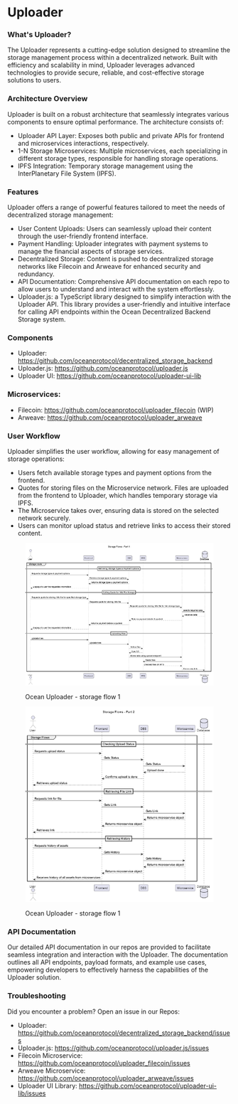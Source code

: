 # Uploader

### What's Uploader?

The Uploader represents a cutting-edge solution designed to streamline the storage management process within a decentralized network. Built with efficiency and scalability in mind, Uploader leverages advanced technologies to provide secure, reliable, and cost-effective storage solutions to users.

### Architecture Overview

Uploader is built on a robust architecture that seamlessly integrates various components to ensure optimal performance. The architecture consists of:

- Uploader API Layer: Exposes both public and private APIs for frontend and microservices interactions, respectively.
- 1-N Storage Microservices: Multiple microservices, each specializing in different storage types, responsible for handling storage operations.
- IPFS Integration: Temporary storage management using the InterPlanetary File System (IPFS).

### Features

Uploader offers a range of powerful features tailored to meet the needs of decentralized storage management:

- User Content Uploads: Users can seamlessly upload their content through the user-friendly frontend interface.
- Payment Handling: Uploader integrates with payment systems to manage the financial aspects of storage services.
- Decentralized Storage: Content is pushed to decentralized storage networks like Filecoin and Arweave for enhanced security and redundancy.
- API Documentation: Comprehensive API documentation on each repo to allow users to understand and interact with the system effortlessly.
- Uploader.js: a TypeScript library designed to simplify interaction with the Uploader API. This library provides a user-friendly and intuitive interface for calling API endpoints within the Ocean Decentralized Backend Storage system.

### Components

- Uploader: https://github.com/oceanprotocol/decentralized_storage_backend
- Uploader.js: https://github.com/oceanprotocol/uploader.js
- Uploader UI: https://github.com/oceanprotocol/uploader-ui-lib

### Microservices:

- Filecoin: https://github.com/oceanprotocol/uploader_filecoin (WIP)
- Arweave: https://github.com/oceanprotocol/uploader_arweave

### User Workflow

Uploader simplifies the user workflow, allowing for easy management of storage operations:

- Users fetch available storage types and payment options from the frontend.
- Quotes for storing files on the Microservice network.
Files are uploaded from the frontend to Uploader, which handles temporary storage via IPFS.
- The Microservice takes over, ensuring data is stored on the selected network securely.
- Users can monitor upload status and retrieve links to access their stored content.

<figure><img src="../../.gitbook/assets/uploader/uploader_1.png" alt=""><figcaption><p>Ocean Uploader - storage flow 1</p></figcaption></figure>
<figure><img src="../../.gitbook/assets/uploader/uploader_2.png" alt=""><figcaption><p>Ocean Uploader - storage flow 1</p></figcaption></figure>

### API Documentation

Our detailed API documentation in our repos are provided to facilitate seamless integration and interaction with the Uploader. The documentation outlines all API endpoints, payload formats, and example use cases, empowering developers to effectively harness the capabilities of the Uploader solution.

### Troubleshooting

Did you encounter a problem? Open an issue in our Repos:

- Uploader: https://github.com/oceanprotocol/decentralized_storage_backend/issues
- Uploader.js: https://github.com/oceanprotocol/uploader.js/issues
- Filecoin Microservice: https://github.com/oceanprotocol/uploader_filecoin/issues
- Arweave Microservice: https://github.com/oceanprotocol/uploader_arweave/issues
- Uploader UI Library: https://github.com/oceanprotocol/uploader-ui-lib/issues
